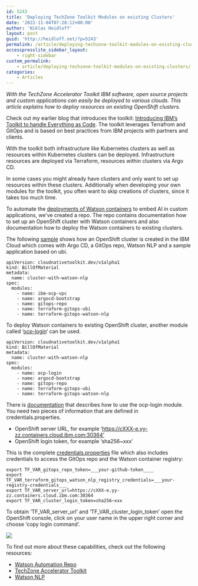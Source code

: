 ```yaml
---
id: 5243
title: 'Deploying TechZone Toolkit Modules on existing Clusters'
date: '2022-11-04T07:28:12+00:00'
author: 'Niklas Heidloff'
layout: post
guid: 'http://heidloff.net/?p=5243'
permalink: /article/deploying-techzone-toolkit-modules-on-existing-clusters/
accesspresslite_sidebar_layout:
    - right-sidebar
custom_permalink:
    - article/deploying-techzone-toolkit-modules-on-existing-clusters/
categories:
    - Articles
---
```


*With the TechZone Accelerator Toolkit IBM software, open source projects and custom applications can easily be deployed to various clouds. This article explains how to deploy resources on existing OpenShift clusters.*

Check out my earlier blog that introduces the toolkit: [Introducing IBM’s Toolkit to handle Everything as Code](http://heidloff.net/article/introducing-ibms-toolkit-to-handle-everything-as-code/). The toolkit leverages Terrafrom and GitOps and is based on best practices from IBM projects with partners and clients.

With the toolkit both infrastructure like Kubernetes clusters as well as resources within Kubernetes clusters can be deployed. Infrastructure resources are deployed via Terraform, resources within clusters via Argo CD.

In some cases you might already have clusters and only want to set up resources within these clusters. Additionally when developing your own modules for the toolkit, you often want to skip creations of clusters, since it takes too much time.

To automate the [deployments of Watson containers](https://github.com/IBM/watson-automation) to embed AI in custom applications, we’ve created a repo. The repo contains documentation how to set up an OpenShift cluster with Watson containers and also documentation how to deploy the Watson containers to existing clusters.

The following [sample](https://github.com/IBM/watson-automation/blob/main/roks-new-nlp/bom.yaml) shows how an OpenShift cluster is created in the IBM Cloud which comes with Argo CD, a GitOps repo, Watson NLP and a sample application based on ubi.

```
apiVersion: cloudnativetoolkit.dev/v1alpha1
kind: BillOfMaterial
metadata:
  name: cluster-with-watson-nlp
spec:
  modules:
    - name: ibm-ocp-vpc
    - name: argocd-bootstrap
    - name: gitops-repo
    - name: terraform-gitops-ubi
    - name: terraform-gitops-watson-nlp
```

To deploy Watson containers to existing OpenShift cluster, another module called ‘[ocp-login](https://github.com/cloud-native-toolkit/terraform-ocp-login)‘ can be used.

```
apiVersion: cloudnativetoolkit.dev/v1alpha1
kind: BillOfMaterial
metadata:
  name: cluster-with-watson-nlp
spec:
  modules:
    - name: ocp-login
    - name: argocd-bootstrap
    - name: gitops-repo
    - name: terraform-gitops-ubi
    - name: terraform-gitops-watson-nlp
```

There is [documentation](https://github.com/IBM/watson-automation/blob/main/documentation/Usage.md#usage-of-existing-clusters) that describes how to use the ocp-login module. You need two pieces of information that are defined in credentials.properties.

- OpenShift server URL, for example ‘https://cXXX-e.yy-zz.containers.cloud.ibm.com:30364’
- OpenShift login token, for example ‘sha256~xxx’

This is the complete [credentials.properties](https://github.com/IBM/watson-automation/blob/main/roks-existing-nlp/output/credentials-template.properties) file which also includes credentials to access the GitOps repo and the Watson container registry:

```
export TF_VAR_gitops_repo_token=___your-github-token____
export TF_VAR_terraform_gitops_watson_nlp_registry_credentials=___your-registry-credentials___
export TF_VAR_server_url=https://cXXX-e.yy-zz.containers.cloud.ibm.com:30364
export TF_VAR_cluster_login_token=sha256~xxx
```

To obtain ‘TF\_VAR\_server\_url’ and ‘TF\_VAR\_cluster\_login\_token’ open the OpenShift console, click on your user name in the upper right corner and choose ‘copy login command’.

![](../../wp-content/uploads/2022/11/Screenshot-2022-11-04-at-08.19.06.png)

To find out more about these capabilities, check out the following resources:

- [Watson Automation Repo](https://github.com/IBM/watson-automation)
- [TechZone Accelerator Toolkit](https://operate.cloudnativetoolkit.dev/)
- [Watson NLP](https://www.ibm.com/docs/en/watson-libraries?topic=watson-natural-language-processing-library-embed-home)